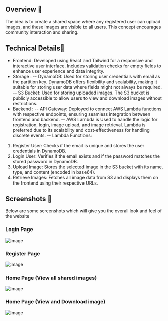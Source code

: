 ## Overview 🌟

The idea is to create a shared space where any registered user can upload images, and these images are visible to all users. This concept encourages community interaction and sharing.


## Technical Details🚀
- Frontend: Developed using React and Tailwind for a responsive and interactive user interface. Includes validation checks for empty fields to enhance user experience and data integrity.
- Storage :
-- DynamoDB: Used for storing user credentials with email as the partition key. DynamoDB offers flexibility and scalability, making it suitable for storing user data where fields might not always be required.
-- S3 Bucket: Used for storing uploaded images. The S3 bucket is publicly accessible to allow users to view and download images without restrictions.
- Backend :
-- API Gateway: Deployed to connect AWS Lambda functions with respective endpoints, ensuring seamless integration between frontend and backend.
-- AWS Lambda is Used to handle the logic for registration, login, image upload, and image retrieval. Lambda is preferred due to its scalability and cost-effectiveness for handling discrete events. 
-- Lambda Functions:
1. Register User: Checks if the email is unique and stores the user credentials in DynamoDB.
2. Login User: Verifies if the email exists and if the password matches the stored password in DynamoDB.
3. Upload Image: Stores the selected image in the S3 bucket with its name, type, and content (encoded in base64).
4. Retrieve Images: Fetches all image data from S3 and displays them on the frontend using their respective URLs.

## Screenshots 📸
Below are some screenshots which will give you the overall look and feel of the website

### Login Page
![image](https://firebasestorage.googleapis.com/v0/b/webt3-8766f.appspot.com/o/saveclicklogin.png?alt=media&token=76e7d26b-d6e4-40d8-81cf-8883cc9bb4ae)

### Register Page
![image](https://firebasestorage.googleapis.com/v0/b/webt3-8766f.appspot.com/o/saveclickregister.png?alt=media&token=e90aef60-d406-489b-8f0d-c6873248aa10)

### Home Page (View all shared images)
![image](https://firebasestorage.googleapis.com/v0/b/webt3-8766f.appspot.com/o/saveclickhome.png?alt=media&token=54c1aaff-9839-4534-8292-c7dfea8e367f)

### Home Page (View and Download image)
![image](https://firebasestorage.googleapis.com/v0/b/webt3-8766f.appspot.com/o/saveclickview.png?alt=media&token=90a7f0bc-8284-4220-af4c-688388df9150)

